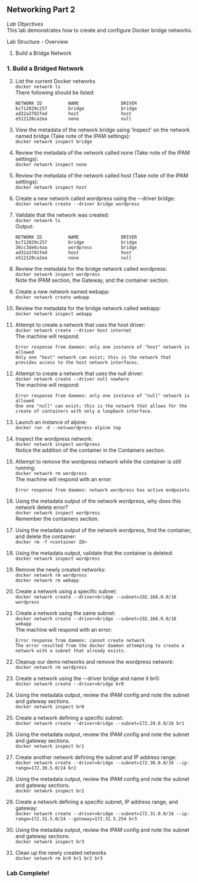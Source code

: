 ## Networking Part 2
*Lab Objectives*  
This lab demonstrates how to create and configure Docker bridge networks.  

Lab Structure - Overview
1.	Build a Bridge Network

### 1. Build a Bridged Network

2.	List the current Docker networks  
`docker network ls`  
There following should be listed:  
    ```
    NETWORK ID          NAME                DRIVER
    bc712029c257        bridge              bridge
    ad32a3782fed        host                host
    e512120ca2ea        none                null
    ```

3.	View the metadata of the network bridge using ‘inspect’ on the network named bridge (Take note of the IPAM settings):  
`docker network inspect bridge`

4.	Review the metadata of the network called none  (Take note of the IPAM settings):  
`docker network inspect none`

5.	Review the metadata of the network called host (Take note of the IPAM settings):  
`docker network inspect host`

6.	Create a new network called wordpress using the --driver bridge:  
`docker network create --driver bridge wordpress`

7.	Validate that the network was created:  
`docker network ls`  
    Output:
    ```
    NETWORK ID          NAME                DRIVER
    bc712029c257        bridge              bridge
    36cc3de6c4aa        wordpress           bridge
    ad32a3782fed        host                host
    e512120ca2ea        none                null
    ```

8.	Review the metadata for the bridge network called wordpress:  
`docker network inspect wordpress`  
Note the IPAM section, the Gateway, and the container section.

9.	Create a new network named webapp:  
`docker network create webapp`

10.	Review the metadata for the bridge network called webapp:  
`docker network inspect webapp`

11.	Attempt to create a network that uses the host driver:  
`docker network create --driver host internet`  
    The machine will respond:  
    ```
    Error response from daemon: only one instance of "host" network is allowed
    Only one "host" network can exist; this is the network that provides access to the host network interfaces.
    ```

12.	Attempt to create a network that uses the null driver:  
`docker network create --driver null nowhere`  
    The machine will respond:
    ```
    Error response from daemon: only one instance of "null" network is allowed
    One one "null" can exist; this is the network that allows for the create of containers with only a loopback interface.
    ```

13.	Launch an instance of alpine:  
`docker run -d --net=wordpress alpine top`

14.	Inspect the wordpress network:  
`docker network inspect wordpress`  
Notice the addition of the container in the Containers section.

15.	Attempt to remove the wordpress network while the container is still running:  
`docker network rm wordpress`  
    The machine will respond with an error:  
    ```
    Error response from daemon: network wordpress has active endpoints
    ```

16.	Using the metadata output of the network wordpress, why does this network delete error?  
`docker network inspect wordpress`  
Remember the containers section.

17.	Using the metadata output of the network wordpress, find the container, and delete the container:  
``docker rm -f <container ID>``

18.	Using the metadata output, validate that the container is deleted:  
`docker network inspect wordpress`

19.	Remove the newly created networks:  
`docker network rm wordpress`  
`docker network rm webapp`

20.  Create a network using a specific subnet:  
`docker network create --driver=bridge --subnet=192.168.0.0/16 wordpress`

21. Create a network using the same subnet:  
    `docker network create --driver=bridge --subnet=192.168.0.0/16 webapp`  
    The machine will respond with an error:  
    ```
    Error response from daemon: cannot create network
    The error resulted from the docker daemon attempting to create a network with a subnet that already exists.
    ```
 
22.	Cleanup our demo networks and remove the wordpress network:  
`docker network rm wordpress`

23.	Create a network using the --driver bridge and name it br0:  
`docker network create --driver=bridge br0`

24.	Using the metadata output, review the IPAM config and note the subnet and gateway sections.  
`docker network inspect br0`

25.	Create a network defining a specific subnet:  
`docker network create --driver=bridge --subnet=172.29.0.0/16 br1`  

26.	Using the metadata output, review the IPAM config and note the subnet and gateway sections.  
`docker network inspect br1`

27.	Create another network defining the subnet and IP address range:  
`docker network create --driver=bridge --subnet=172.30.0.0/16 --ip-range=172.30.5.0/24 br2`

28.	Using the metadata output, review the IPAM config and note the subnet and gateway sections.  
`docker network inspect br2`

29.	Create a network defining a specific subnet, IP address range, and gateway:  
`docker network create --driver=bridge --subnet=172.31.0.0/16 --ip-range=172.31.5.0/24 --gateway=172.31.5.254 br3`

30.	Using the metadata output, review the IPAM config and note the subnet and gateway sections.  
`docker network inspect br3`

31.	Clean up the newly created networks  
`docker network rm br0 br1 br2 br3`

### Lab Complete!



